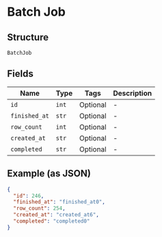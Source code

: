 
# Batch Job

## Structure

`BatchJob`

## Fields

| Name | Type | Tags | Description |
|  --- | --- | --- | --- |
| `id` | `int` | Optional | - |
| `finished_at` | `str` | Optional | - |
| `row_count` | `int` | Optional | - |
| `created_at` | `str` | Optional | - |
| `completed` | `str` | Optional | - |

## Example (as JSON)

```json
{
  "id": 246,
  "finished_at": "finished_at0",
  "row_count": 254,
  "created_at": "created_at6",
  "completed": "completed0"
}
```

